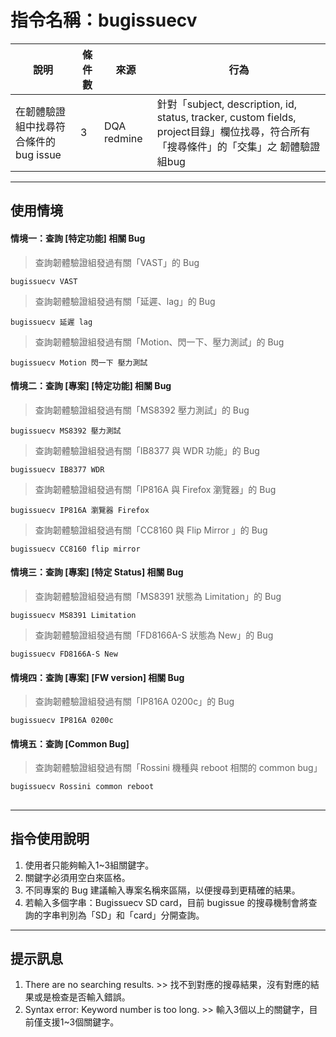 # 指令名稱：bugissuecv

| 說明 | 條件數 | 來源 | 行為 |
| --- | --- | --- | --- |
| 在韌體驗證組中找尋符合條件的bug issue | 3 | DQA redmine | 針對「subject, description, id, status, tracker, custom fields, project目錄」欄位找尋，符合所有「搜尋條件」的「交集」之 韌體驗證組bug |

---

## 使用情境

#### 情境一：查詢 \[特定功能\] 相關 Bug

> 查詢韌體驗證組發過有關「VAST」的 Bug

```
bugissuecv VAST
```

> 查詢韌體驗證組發過有關「延遲、lag」的 Bug

```
bugissuecv 延遲 lag
```

> 查詢韌體驗證組發過有關「Motion、閃一下、壓力測試」的 Bug

```
bugissuecv Motion 閃一下 壓力測試
```

#### 

#### 情境二：查詢 \[專案\] \[特定功能\] 相關 Bug

> 查詢韌體驗證組發過有關「MS8392 壓力測試」的 Bug

```
bugissuecv MS8392 壓力測試
```

> 查詢韌體驗證組發過有關「IB8377 與 WDR 功能」的 Bug

```
bugissuecv IB8377 WDR
```

> 查詢韌體驗證組發過有關「IP816A 與 Firefox 瀏覽器」的 Bug

```
bugissuecv IP816A 瀏覽器 Firefox
```

> 查詢韌體驗證組發過有關「CC8160 與 Flip Mirror 」的 Bug

```
bugissuecv CC8160 flip mirror
```

#### 

#### 情境三：查詢 \[專案\] \[特定 Status\] 相關 Bug

> 查詢韌體驗證組發過有關「MS8391 狀態為 Limitation」的 Bug

```
bugissuecv MS8391 Limitation
```

> 查詢韌體驗證組發過有關「FD8166A-S 狀態為 New」的 Bug

```
bugissuecv FD8166A-S New
```

#### 

#### 情境四：查詢 \[專案\] \[FW version\] 相關 Bug

> 查詢韌體驗證組發過有關「IP816A 0200c」的 Bug

```
bugissuecv IP816A 0200c
```

#### 

#### 情境五：查詢 \[Common Bug\]

> 查詢韌體驗證組發過有關「Rossini 機種與 reboot 相關的 common bug」

```
bugissuecv Rossini common reboot
```

## 

---

## 指令使用說明

1. 使用者只能夠輸入1~3組關鍵字。
2. 關鍵字必須用空白來區格。
3. 不同專案的 Bug 建議輸入專案名稱來區隔，以便搜尋到更精確的結果。
4. 若輸入多個字串：Bugissuecv SD card，目前 bugissue 的搜尋機制會將查詢的字串判別為「SD」和「card」分開查詢。

---

## 提示訊息

1. There are no searching results. &gt;&gt; 找不到對應的搜尋結果，沒有對應的結果或是檢查是否輸入錯誤。
2. Syntax error: Keyword number is too long. &gt;&gt; 輸入3個以上的關鍵字，目前僅支援1~3個關鍵字。



